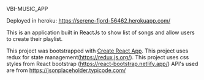 VBI-MUSIC_APP

Deployed in heroku: https://serene-fjord-56462.herokuapp.com/

This is an application built in ReactJs to show list of songs and allow users to create their playlist.

This project was bootstrapped with [Create React App](https://github.com/facebook/create-react-app).
This project uses redux for state management(https://redux.js.org/).
This project uses css styles from React bootstrap (https://react-bootstrap.netlify.app/)
API's used are from https://jsonplaceholder.typicode.com/


